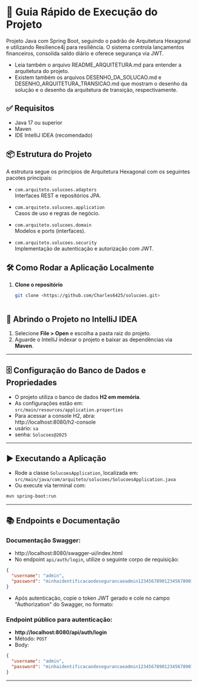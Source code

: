 # 🚀 Guia Rápido de Execução do Projeto

Projeto Java com Spring Boot, seguindo o padrão de Arquitetura Hexagonal e utilizando Resilience4j para resiliência. O sistema controla lançamentos financeiros, consolida saldo diário e oferece segurança via JWT.

- Leia também o arquivo README_ARQUITETURA.md para entender a arquitetura do projeto.
- Existem também os arquivos DESENHO_DA_SOLUCAO.md e DESENHO_ARQUITETURA_TRANSICAO.md
  que mostram o desenho da solução e o desenho da arquitetura de transição, respectivamente.

## ✅ Requisitos

- Java 17 ou superior
- Maven
- IDE IntelliJ IDEA (recomendado)

## 📦 Estrutura do Projeto

A estrutura segue os princípios de Arquitetura Hexagonal com os seguintes pacotes principais:

- `com.arquiteto.solucoes.adapters`  
  Interfaces REST e repositórios JPA.

- `com.arquiteto.solucoes.application`  
  Casos de uso e regras de negócio.

- `com.arquiteto.solucoes.domain`  
  Modelos e ports (interfaces).

- `com.arquiteto.solucoes.security`  
  Implementação de autenticação e autorização com JWT.

## 🛠️ Como Rodar a Aplicação Localmente

1. **Clone o repositório**
   ```bash
   git clone <https://github.com/Charles6425/solucoes.git>



## 🧭 Abrindo o Projeto no IntelliJ IDEA

1. Selecione **File > Open** e escolha a pasta raiz do projeto.
2. Aguarde o IntelliJ indexar o projeto e baixar as dependências via **Maven**.

---

## 🗄️ Configuração do Banco de Dados e Propriedades

- O projeto utiliza o banco de dados **H2 em memória**.
- As configurações estão em:  
  `src/main/resources/application.properties`
- Para acessar a console H2, abra:  
  http://localhost:8080/h2-console
- usário: `sa`
- senha: `Solucoes@2025`

---

## ▶️ Executando a Aplicação

- Rode a classe `SolucoesApplication`, localizada em:  
  `src/main/java/com/arquiteto/solucoes/SolucoesApplication.java`
- Ou execute via terminal com:

```bash
mvn spring-boot:run
```
---

## 📚 Endpoints e Documentação
### Documentação Swagger:
- http://localhost:8080/swagger-ui/index.html
- No endpoint `api/auth/login`, utilize o seguinte corpo de requisição:
```json
{
  "username": "admin",
  "password": "minhaidentificacaodesegurancaeadmin123456789012345678901234567890"
}
```
- Após autenticação, copie o token JWT gerado e cole no campo "Authorization" do Swagger, no formato:



### Endpoint público para autenticação:

- **http://localhost:8080/api/auth/login**
- Método: `POST`
- Body:
```json
{
  "username": "admin",
  "password": "minhaidentificacaodesegurancaeadmin123456789012345678901234567890"
}
```
---